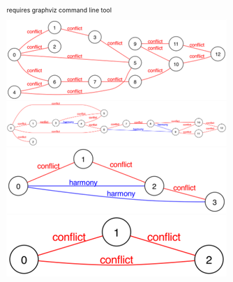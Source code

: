 requires graphviz command line tool

<img src="./output/harmony1.png"/>
<img src="./output/harmony2.png"/>
<img src="./output/harmony3.png"/>
<img src="./output/harmony4.png"/>
